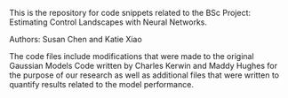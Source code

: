 This is the repository for code snippets related to the BSc Project: Estimating Control Landscapes with Neural Networks.

Authors: Susan Chen and Katie Xiao

The code files include modifications that were made to the original Gaussian Models Code written by Charles Kerwin and Maddy Hughes for the purpose of our research as well as additional files that were written to quantify results related to the model performance.

